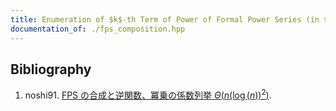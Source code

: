 ```yaml
---
title: Enumeration of $k$-th Term of Power of Formal Power Series (in $\mathbb{F} _ p \lbrack \lbrack z \rbrack \rbrack$ for FFT prime $p$)
documentation_of: ./fps_composition.hpp
---
```


## Bibliography

1. noshi91. [FPS の合成と逆関数、冪乗の係数列挙 $\Theta(n(\log(n))^2)$](https://noshi91.hatenablog.com/entry/2024/03/16/224034).
